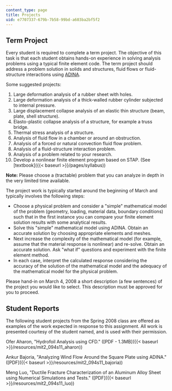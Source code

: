 ```yaml
---
content_type: page
title: Projects
uid: e7707337-679b-7b58-99bd-a603ba2bf5f2
---
```


Term Project
------------

Every student is required to complete a term project. The objective of this task is that each student obtains hands-on experience in solving analysis problems using a typical finite element code. The term project should address a problem solution in solids and structures, fluid flows or fluid-structure interactions using [ADINA](http://www.adina.com/).

Some suggested projects:

1.  Large deformation analysis of a rubber sheet with holes.
2.  Large deformation analysis of a thick-walled rubber cylinder subjected to internal pressure.
3.  Large displacement collapse analysis of an elastic thin structure (beam, plate, shell structure).
4.  Elasto-plastic collapse analysis of a structure, for example a truss bridge.
5.  Thermal stress analysis of a structure.
6.  Analysis of fluid flow in a chamber or around an obstruction.
7.  Analysis of a forced or natural convection fluid flow problem.
8.  Analysis of a fluid-structure interaction problem.
9.  Analysis of a problem related to your research.
10.  Develop a nonlinear finite element program based on STAP. (See [textbook]({{< baseurl >}}/pages/syllabus))

**Note:** Please choose a (tractable) problem that you can analyze in depth in the very limited time available.

The project work is typically started around the beginning of March and typically involves the following steps:

*   Choose a physical problem and consider a "simple" mathematical model of the problem (geometry, loading, material data, boundary conditions) such that in the first instance you can compare your finite element solution results with some analytical results.
*   Solve this "simple" mathematical model using ADINA. Obtain an accurate solution by choosing appropriate elements and meshes.
*   Next increase the complexity of the mathematical model (for example, assume that the material response is nonlinear) and re-solve. Obtain an accurate solution. Ask "what if" questions and experiment with the finite element method.
*   In each case, interpret the calculated response considering the accuracy of the solution of the mathematical model and the adequacy of the mathematical model for the physical problem.

Please hand-in on March 4, 2008 a short description (a few sentences) of the project you would like to select. This description must be approved for you to proceed.

Student Reports
---------------

The following student projects from the Spring 2008 class are offered as examples of the work expected in response to this assignment. All work is presented courtesy of the student named, and is used with their permission.

Ofer Aharon, "Hydrofoil Analysis using CFD." ([PDF - 1.3MB]({{< baseurl >}}/resources/mit2_094s11_aharon))

Ankur Bajoria, "Analyzing Wind Flow Around the Square Plate using ADINA." ([PDF]({{< baseurl >}}/resources/mit2_094s11_bajoria))

Meng Luo, "Ductile Fracture Characterization of an Aluminum Alloy Sheet using Numerical Simulations and Tests." ([PDF]({{< baseurl >}}/resources/mit2_094s11_luo))